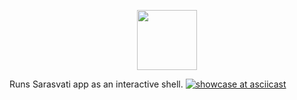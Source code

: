 <p align="center">
    <a href="https://github.com/sarasvati-platform/sarasvati">
        <img src="https://raw.githubusercontent.com/sarasvati-platform/sarasvati/master/assets/logowt.svg?raw=true&sanitize=true" height="96px"/>
    </a>
</p>

Runs Sarasvati app as an interactive shell.
[![showcase at asciicast](https://asciinema.org/a/gl26FZKH5xPwUqVqe78NgrP4R.svg)](https://asciinema.org/a/gl26FZKH5xPwUqVqe78NgrP4R)
